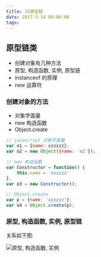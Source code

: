```yaml
---
title: JS原型链
date: 2017-3-14 08:06:06
tags:
---
```


## 原型链类

- 创建对象有几种方法
- 原型, 构造函数, 实例, 原型链
- instanceof 的原理
- new 运算符

### 创建对象的方法

- 对象字面量
- new 构造函数
- Object.create

```javascript
// javascript 对象字面量
var o1 = {name: xzzzzz};
var o2 = new Object({name: 'o2'});

// new 构造函数
var Constructor = function() {
    this.name = 'xzzzzz'
};
var o3 = new Constructor();

// Object.create
var p = {name: 'xzzzzz'};
var o4 = Object.create(p);
```

### 原型, 构造函数, 实例, 原型链
关系如下图:

![原型, 构造函数, 实例](https://ws4.sinaimg.cn/large/006tKfTcly1fkimbsoz73j30ge0e83z8.jpg)